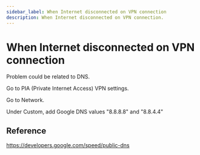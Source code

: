 ```yaml
---
sidebar_label: When Internet disconnected on VPN connection
description: When Internet disconnected on VPN connection.
---
```


# When Internet disconnected on VPN connection

Problem could be related to DNS.

Go to PIA (Private Internet Access) VPN settings.

Go to Network.

Under Custom, add Google DNS values "8.8.8.8" and "8.8.4.4"

## Reference

https://developers.google.com/speed/public-dns